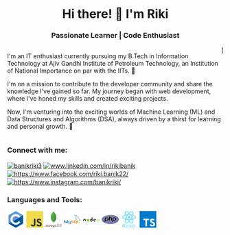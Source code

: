 <h1 align="center">Hi there! 👋 I'm Riki</h1>
<h3 align="center">Passionate Learner | Code Enthusiast</h3>

<div style="display: flex; justify-content: space-between;">
  <div style="flex: 1;">
    <p>
      I'm an IT enthusiast currently pursuing my B.Tech in Information Technology at Ajiv Gandhi Institute of Petroleum Technology, an Institution of National Importance on par with the IITs. 🚀
    </p>
    <p>
      I'm on a mission to contribute to the developer community and share the knowledge I've gained so far. My journey began with web development, where I've honed my skills and created exciting projects.
    </p>
    <p>
      Now, I'm venturing into the exciting worlds of Machine Learning (ML) and Data Structures and Algorithms (DSA), always driven by a thirst for learning and personal growth. 🌱
    </p>
  </div>
  ]
</div>



<h3 align="left">Connect with me:</h3>
<p align="left">
  <a href="https://twitter.com/banikriki3" target="_blank"><img align="center" src="https://raw.githubusercontent.com/rahuldkjain/github-profile-readme-generator/master/src/images/icons/Social/twitter.svg" alt="banikriki3" height="30" width="40" /></a>
  <a href="https://linkedin.com/in/www.linkedin.com/in/rikibanik" target="_blank"><img align="center" src="https://raw.githubusercontent.com/rahuldkjain/github-profile-readme-generator/master/src/images/icons/Social/linked-in-alt.svg" alt="www.linkedin.com/in/rikibanik" height="30" width="40" /></a>
  <a href="https://www.facebook.com/riki.banik22/" target="_blank"><img align="center" src="https://raw.githubusercontent.com/rahuldkjain/github-profile-readme-generator/master/src/images/icons/Social/facebook.svg" alt="https://www.facebook.com/riki.banik22/" height="30" width="40" /></a>
  <a href="https://www.instagram.com/banikriki/" target="_blank"><img align="center" src="https://raw.githubusercontent.com/rahuldkjain/github-profile-readme-generator/master/src/images/icons/Social/instagram.svg" alt="https://www.instagram.com/banikriki/" height="30" width="40" /></a>
</p>

<h3 align="left">Languages and Tools:</h3>
<p align="left">
  <img src="https://raw.githubusercontent.com/devicons/devicon/master/icons/c/c-original.svg" alt="C" width="40" height="40"/>
  <img src="https://raw.githubusercontent.com/devicons/devicon/master/icons/javascript/javascript-original.svg" alt="JavaScript" width="40" height="40"/>
  <img src="https://raw.githubusercontent.com/devicons/devicon/master/icons/mongodb/mongodb-original-wordmark.svg" alt="MongoDB" width="40" height="40"/>
  <img src="https://raw.githubusercontent.com/devicons/devicon/master/icons/mysql/mysql-original-wordmark.svg" alt="MySQL" width="40" height="40"/>
  <img src="https://raw.githubusercontent.com/devicons/devicon/master/icons/nodejs/nodejs-original-wordmark.svg" alt="Node.js" width="40" height="40"/>
  <img src="https://raw.githubusercontent.com/devicons/devicon/master/icons/php/php-original.svg" alt="PHP" width="40" height="40"/>
  <img src="https://raw.githubusercontent.com/devicons/devicon/master/icons/react/react-original-wordmark.svg" alt="React" width="40" height="40"/>
  <img src="https://raw.githubusercontent.com/devicons/devicon/master/icons/typescript/typescript-original.svg" alt="TypeScript" width="40" height="40"/>
</p>

